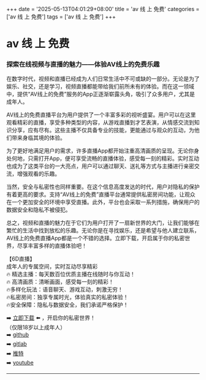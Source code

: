 +++
date = '2025-05-13T04:01:29+08:00'
title = 'av 线 上 免费'
categories = ['av 线 上 免费']
tags = ['av 线 上 免费']
+++

# av 线 上 免费

### 探索在线视频与直播的魅力——体验AV线上的免费乐趣

在数字时代，视频和直播已经成为人们日常生活中不可或缺的一部分。无论是为了娱乐、社交，还是学习，视频直播都能带给我们前所未有的体验。而在这一领域中，提供“AV线上的免费”服务的App正逐渐崭露头角，吸引了众多用户，尤其是成年人。

AV线上的免费直播平台为用户提供了一个丰富多彩的视听盛宴。用户可以在这里观看精彩的直播，享受多种类型的内容，从游戏直播到才艺表演，从情感交流到知识分享，应有尽有。这些主播不仅具备专业的技能，更能通过与观众的互动，为他们带来身临其境的体验。

为了更好地满足用户的需求，许多直播App都开始注重高清画质的呈现。无论你身处何地，只需打开App，便可享受流畅的直播体验，感受每一刻的精彩。实时互动也成为了这类平台的一大亮点，用户可以通过聊天、送礼等方式与主播进行亲密交流，增强观看的乐趣。

当然，安全与私密性也同样重要。在这个信息高度发达的时代，用户对隐私的保护有着更高的要求。支持“AV线上的免费”直播平台通常提供私密房间功能，让观众在一个更加安全的环境中享受直播。此外，平台也会采取一系列措施，确保用户的数据安全和隐私不被侵犯。

总之，视频和直播的魅力在于它们为用户打开了一扇新世界的大门，让我们能够在繁忙的生活中找到放松的乐趣。无论你是在寻找娱乐，还是希望与他人建立联系，AV线上的免费直播App都是一个不错的选择。立即下载，开启属于你的私密世界，尽享丰富多样的直播体验吧！

【6D直播】  
成年人的专属空间，实时互动尽享精彩  
🔥 精选主播：每天数百位优质主播在线随时与你互动！  
🔥 高清画质：清晰画面，感受每一刻的精彩！  
🔥多样化玩法：语音聊天、游戏互动，刺激无穷！  
🔥私密房间：独享专属时光，体验真实的私密体验！  
🔥安全保障：隐私与数据安全，我们承诺严格保护！  

➡️ [立即下载](https://down123.s3.ap-east-1.amazonaws.com/index.html?channelCode=blog) ⬅️ ，开启你的私密世界！  
（仅限18岁以上成年人）  
➡️ [github](https://aldult-live.github.io/)  
➡️ [gitlab](https://seo-09598d.gitlab.io/)  
➡️ [推特](https://x.com/wegame33)  
➡️ [youtube](https://www.youtube.com/@6Dlive)  

---
